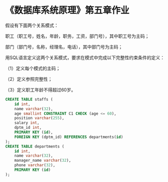# 《数据库系统原理》第五章作业

假设有下面两个关系模式：

职工（职工号，姓名，年龄，职务，工资，部门号），其中职工号为主码；

部门（部门号，名称，经理名，电话），其中部门号为主码；

用SQL语言定义这两个关系模式，要求在模式中完成以下完整性约束条件的定义：

（1）定义每个模式的主码；

（2）定义参照完整性；

（3）定义职工年龄不得超过60岁。

```sql
CREATE TABLE staffs (
    id int,
    name varchar(32),
    age smallint CONSTRAINT C1 CHECK (age <= 60),
    position varchar(255),
    salary int,
    dptm_id int,
    PRIMARY KEY (id),
    FOREIGN KEY (dptm_id) REFERENCES departments(id)
);
CREATE TABLE departments (
    id int,
    name varchar(32),
    manager_name varchar(32),
    phone varchar(32),
    PRIMARY KEY (id)
);
```

